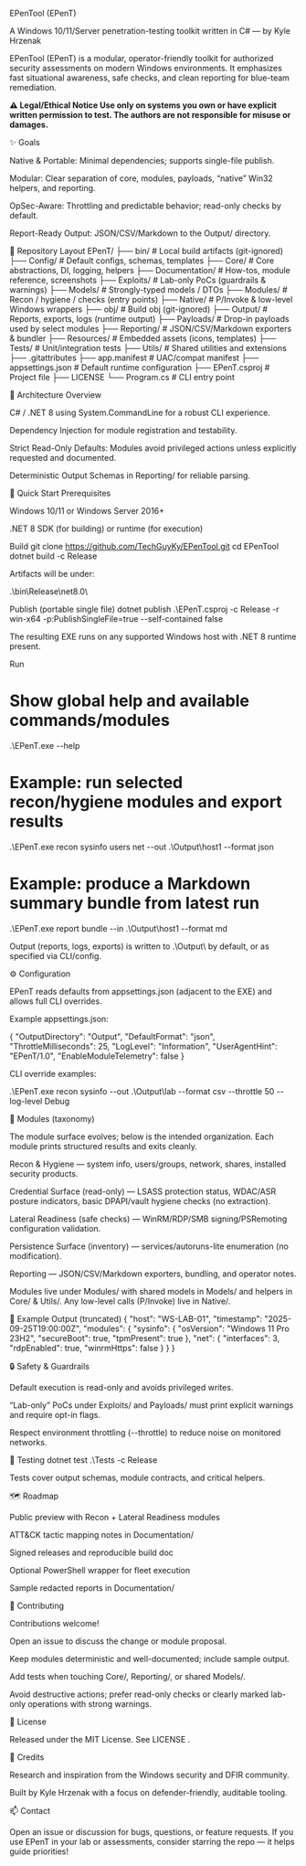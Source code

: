 EPenTool (EPenT)

A Windows 10/11/Server penetration-testing toolkit written in C# — by Kyle Hrzenak

EPenTool (EPenT) is a modular, operator-friendly toolkit for authorized security assessments on modern Windows environments. It emphasizes fast situational awareness, safe checks, and clean reporting for blue-team remediation.

**⚠️ Legal/Ethical Notice
Use only on systems you own or have explicit written permission to test. The authors are not responsible for misuse or damages.**

✨ Goals

Native & Portable: Minimal dependencies; supports single-file publish.

Modular: Clear separation of core, modules, payloads, “native” Win32 helpers, and reporting.

OpSec-Aware: Throttling and predictable behavior; read-only checks by default.

Report-Ready Output: JSON/CSV/Markdown to the Output/ directory.

📁 Repository Layout
EPenT/
├── bin/                # Local build artifacts (git-ignored)
├── Config/             # Default configs, schemas, templates
├── Core/               # Core abstractions, DI, logging, helpers
├── Documentation/      # How-tos, module reference, screenshots
├── Exploits/           # Lab-only PoCs (guardrails & warnings)
├── Models/             # Strongly-typed models / DTOs
├── Modules/            # Recon / hygiene / checks (entry points)
├── Native/             # P/Invoke & low-level Windows wrappers
├── obj/                # Build obj (git-ignored)
├── Output/             # Reports, exports, logs (runtime output)
├── Payloads/           # Drop-in payloads used by select modules
├── Reporting/          # JSON/CSV/Markdown exporters & bundler
├── Resources/          # Embedded assets (icons, templates)
├── Tests/              # Unit/integration tests
├── Utils/              # Shared utilities and extensions
├── .gitattributes
├── app.manifest        # UAC/compat manifest
├── appsettings.json    # Default runtime configuration
├── EPenT.csproj        # Project file
├── LICENSE
└── Program.cs          # CLI entry point

🧱 Architecture Overview

C# / .NET 8 using System.CommandLine for a robust CLI experience.

Dependency Injection for module registration and testability.

Strict Read-Only Defaults: Modules avoid privileged actions unless explicitly requested and documented.

Deterministic Output Schemas in Reporting/ for reliable parsing.

🚀 Quick Start
Prerequisites

Windows 10/11 or Windows Server 2016+

.NET 8 SDK (for building) or runtime (for execution)

Build
git clone https://github.com/TechGuyKy/EPenTool.git
cd EPenTool
dotnet build -c Release


Artifacts will be under:

.\bin\Release\net8.0\

Publish (portable single file)
dotnet publish .\EPenT.csproj -c Release -r win-x64 -p:PublishSingleFile=true --self-contained false


The resulting EXE runs on any supported Windows host with .NET 8 runtime present.

Run
# Show global help and available commands/modules
.\EPenT.exe --help

# Example: run selected recon/hygiene modules and export results
.\EPenT.exe recon sysinfo users net --out .\Output\host1 --format json

# Example: produce a Markdown summary bundle from latest run
.\EPenT.exe report bundle --in .\Output\host1 --format md


Output (reports, logs, exports) is written to .\Output\ by default, or as specified via CLI/config.

⚙️ Configuration

EPenT reads defaults from appsettings.json (adjacent to the EXE) and allows full CLI overrides.

Example appsettings.json:

{
  "OutputDirectory": "Output",
  "DefaultFormat": "json",
  "ThrottleMilliseconds": 25,
  "LogLevel": "Information",
  "UserAgentHint": "EPenT/1.0",
  "EnableModuleTelemetry": false
}


CLI override examples:

.\EPenT.exe recon sysinfo --out .\Output\lab --format csv --throttle 50 --log-level Debug

🧩 Modules (taxonomy)

The module surface evolves; below is the intended organization. Each module prints structured results and exits cleanly.

Recon & Hygiene — system info, users/groups, network, shares, installed security products.

Credential Surface (read-only) — LSASS protection status, WDAC/ASR posture indicators, basic DPAPI/vault hygiene checks (no extraction).

Lateral Readiness (safe checks) — WinRM/RDP/SMB signing/PSRemoting configuration validation.

Persistence Surface (inventory) — services/autoruns-lite enumeration (no modification).

Reporting — JSON/CSV/Markdown exporters, bundling, and operator notes.

Modules live under Modules/ with shared models in Models/ and helpers in Core/ & Utils/. Any low-level calls (P/Invoke) live in Native/.

📝 Example Output (truncated)
{
  "host": "WS-LAB-01",
  "timestamp": "2025-09-25T19:00:00Z",
  "modules": {
    "sysinfo": {
      "osVersion": "Windows 11 Pro 23H2",
      "secureBoot": true,
      "tpmPresent": true
    },
    "net": {
      "interfaces": 3,
      "rdpEnabled": true,
      "winrmHttps": false
    }
  }
}

🔒 Safety & Guardrails

Default execution is read-only and avoids privileged writes.

“Lab-only” PoCs under Exploits/ and Payloads/ must print explicit warnings and require opt-in flags.

Respect environment throttling (--throttle) to reduce noise on monitored networks.

🧪 Testing
dotnet test .\Tests -c Release


Tests cover output schemas, module contracts, and critical helpers.

🗺️ Roadmap

 Public preview with Recon + Lateral Readiness modules

 ATT&CK tactic mapping notes in Documentation/

 Signed releases and reproducible build doc

 Optional PowerShell wrapper for fleet execution

 Sample redacted reports in Documentation/

🤝 Contributing

Contributions welcome!

Open an issue to discuss the change or module proposal.

Keep modules deterministic and well-documented; include sample output.

Add tests when touching Core/, Reporting/, or shared Models/.

Avoid destructive actions; prefer read-only checks or clearly marked lab-only operations with strong warnings.

📄 License

Released under the MIT License. See LICENSE
.

🙌 Credits

Research and inspiration from the Windows security and DFIR community.

Built by Kyle Hrzenak with a focus on defender-friendly, auditable tooling.

📫 Contact

Open an issue or discussion for bugs, questions, or feature requests.
If you use EPenT in your lab or assessments, consider starring the repo — it helps guide priorities!
